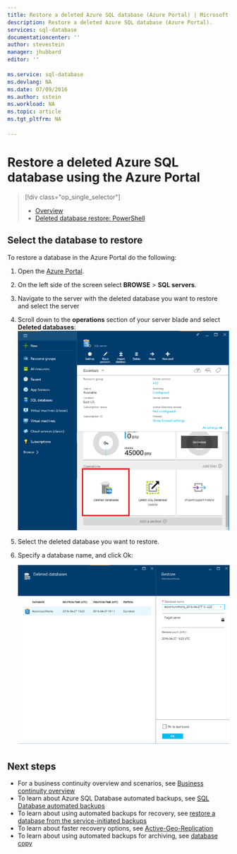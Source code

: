 ```yaml
---
title: Restore a deleted Azure SQL database (Azure Portal) | Microsoft Azure
description: Restore a deleted Azure SQL database (Azure Portal).
services: sql-database
documentationcenter: ''
author: stevestein
manager: jhubbard
editor: ''

ms.service: sql-database
ms.devlang: NA
ms.date: 07/09/2016
ms.author: sstein
ms.workload: NA
ms.topic: article
ms.tgt_pltfrm: NA

---
```

# Restore a deleted Azure SQL database using the Azure Portal
> [!div class="op_single_selector"]
> * [Overview](sql-database-recovery-using-backups.md)
> * [Deleted database restore: PowerShell](sql-database-restore-deleted-database-powershell.md)
> 
> 

## Select the database to restore
To restore a database in the Azure Portal do the following:

1. Open the [Azure Portal](https://portal.azure.com).
2. On the left side of the screen select **BROWSE** > **SQL servers**.
3. Navigate to the server with the deleted database you want to restore and select the server
4. Scroll down to the **operations** section of your server blade and select **Deleted databases**:
   ![Restore an Azure SQL database](./media/sql-database-restore-deleted-database-portal/restore-deleted-trashbin.png)
5. Select the deleted database you want to restore.
6. Specify a database name, and click Ok:
   
   ![Restore an Azure SQL database](./media/sql-database-restore-deleted-database-portal/restore-deleted.png)

## Next steps
* For a business continuity overview and scenarios, see [Business continuity overview](sql-database-business-continuity.md)
* To learn about Azure SQL Database automated backups, see [SQL Database automated backups](sql-database-automated-backups.md)
* To learn about using automated backups for recovery, see [restore a database from the service-initiated backups](sql-database-recovery-using-backups.md)
* To learn about faster recovery options, see [Active-Geo-Replication](sql-database-geo-replication-overview.md)  
* To learn about using automated backups for archiving, see [database copy](sql-database-copy.md)

